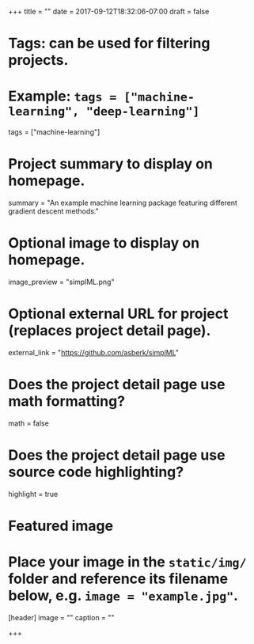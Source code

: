 +++
title = ""
date = 2017-09-12T18:32:06-07:00
draft = false

# Tags: can be used for filtering projects.
# Example: `tags = ["machine-learning", "deep-learning"]`
tags = ["machine-learning"]

# Project summary to display on homepage.
summary = "An example machine learning package featuring different gradient descent methods."

# Optional image to display on homepage.
image_preview = "simplML.png"

# Optional external URL for project (replaces project detail page).
external_link = "https://github.com/asberk/simplML"

# Does the project detail page use math formatting?
math = false

# Does the project detail page use source code highlighting?
highlight = true

# Featured image
# Place your image in the `static/img/` folder and reference its filename below, e.g. `image = "example.jpg"`.
[header]
image = ""
caption = ""

+++
